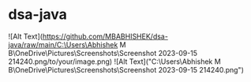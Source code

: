 # dsa-java
![Alt Text](https://github.com/MBABHISHEK/dsa-java/raw/main/C:\Users\Abhishek M B\OneDrive\Pictures\Screenshots\Screenshot 2023-09-15 214240.png/to/your/image.png)
![Alt Text]("C:\Users\Abhishek M B\OneDrive\Pictures\Screenshots\Screenshot 2023-09-15 214240.png")
